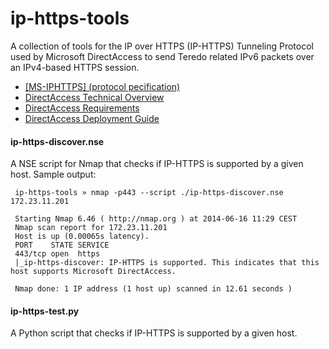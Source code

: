 ip-https-tools
==============

A collection of tools for the IP over HTTPS (IP-HTTPS) Tunneling Protocol used by Microsoft DirectAccess to send Teredo related IPv6 packets over an IPv4-based HTTPS session.

* [\[MS-IPHTTPS\] \(protocol pecification\)](http://msdn.microsoft.com/en-us/library/dd358571)
* [DirectAccess Technical Overview](http://technet.microsoft.com/en-US/de-us/library/dd637827)
* [DirectAccess Requirements](http://technet.microsoft.com/en-us/library/dd637797)
* [DirectAccess Deployment Guide](http://technet.microsoft.com/en-us/library/ee649163)


#### ip-https-discover.nse
A NSE script for Nmap that checks if IP-HTTPS is supported by a given host.
Sample output:
```
 ip-https-tools » nmap -p443 --script ./ip-https-discover.nse 172.23.11.201

 Starting Nmap 6.46 ( http://nmap.org ) at 2014-06-16 11:29 CEST
 Nmap scan report for 172.23.11.201
 Host is up (0.00065s latency).
 PORT    STATE SERVICE
 443/tcp open  https
 |_ip-https-discover: IP-HTTPS is supported. This indicates that this host supports Microsoft DirectAccess.
 
 Nmap done: 1 IP address (1 host up) scanned in 12.61 seconds )
```
#### ip-https-test.py
A Python script that checks if IP-HTTPS is supported by a given host.
